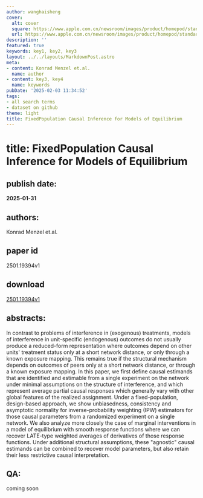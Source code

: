 ```yaml
---
author: wanghaisheng
cover:
  alt: cover
  square: https://www.apple.com.cn/newsroom/images/product/homepod/standard/Apple-HomePod-hero-230118_big.jpg.large_2x.jpg
  url: https://www.apple.com.cn/newsroom/images/product/homepod/standard/Apple-HomePod-hero-230118_big.jpg.large_2x.jpg
description: ''
featured: true
keywords: key1, key2, key3
layout: ../../layouts/MarkdownPost.astro
meta:
- content: Konrad Menzel et.al.
  name: author
- content: key3, key4
  name: keywords
pubDate: '2025-02-03 11:34:52'
tags:
- all search terms
- dataset on github
theme: light
title: FixedPopulation Causal Inference for Models of Equilibrium
---
```


# title: FixedPopulation Causal Inference for Models of Equilibrium 
## publish date: 
**2025-01-31** 
## authors: 
  Konrad Menzel et.al. 
## paper id
2501.19394v1
## download
[2501.19394v1](http://arxiv.org/abs/2501.19394v1)
## abstracts:
In contrast to problems of interference in (exogenous) treatments, models of interference in unit-specific (endogenous) outcomes do not usually produce a reduced-form representation where outcomes depend on other units' treatment status only at a short network distance, or only through a known exposure mapping. This remains true if the structural mechanism depends on outcomes of peers only at a short network distance, or through a known exposure mapping. In this paper, we first define causal estimands that are identified and estimable from a single experiment on the network under minimal assumptions on the structure of interference, and which represent average partial causal responses which generally vary with other global features of the realized assignment. Under a fixed-population, design-based approach, we show unbiasedness, consistency and asymptotic normality for inverse-probability weighting (IPW) estimators for those causal parameters from a randomized experiment on a single network. We also analyze more closely the case of marginal interventions in a model of equilibrium with smooth response functions where we can recover LATE-type weighted averages of derivatives of those response functions. Under additional structural assumptions, these "agnostic" causal estimands can be combined to recover model parameters, but also retain their less restrictive causal interpretation.
## QA:
coming soon
